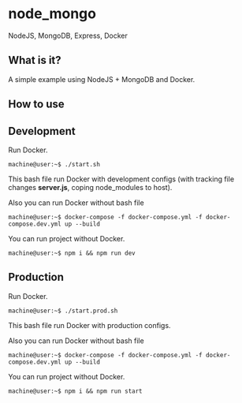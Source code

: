 # node_mongo
NodeJS, MongoDB, Express, Docker

## What is it?

A simple example using NodeJS + MongoDB and Docker.

## How to use

## Development

Run Docker.

```console
machine@user:~$ ./start.sh
```

This bash file run Docker with development configs (with tracking file changes **server.js**, coping node_modules to host).

Also you can run Docker without bash file

```console
machine@user:~$ docker-compose -f docker-compose.yml -f docker-compose.dev.yml up --build
```

You can run project without Docker.

```console
machine@user:~$ npm i && npm run dev
```

## Production

Run Docker.

```console
machine@user:~$ ./start.prod.sh
```

This bash file run Docker with production configs.

Also you can run Docker without bash file

```console
machine@user:~$ docker-compose -f docker-compose.yml -f docker-compose.dev.yml up --build
```

You can run project without Docker.

```console
machine@user:~$ npm i && npm run start
```
